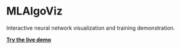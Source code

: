 # MLAlgoViz

Interactive neural network visualization and training demonstration.

**[Try the live demo](https://ynyeh0221.github.io/MLAlgoViz/)**
